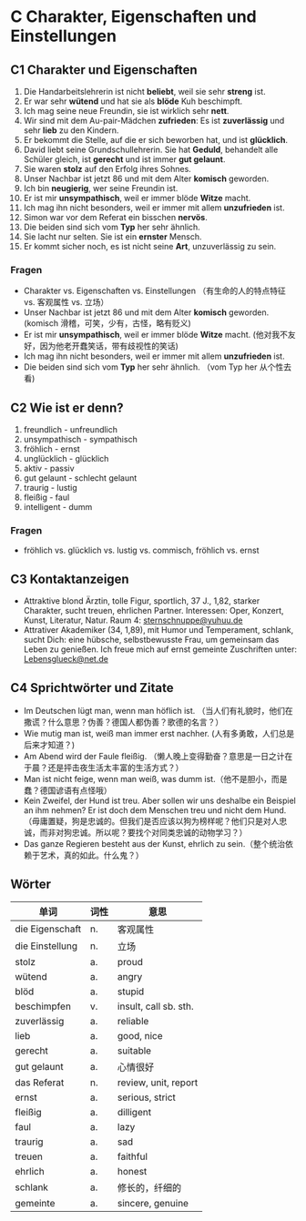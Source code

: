 # C Charakter, Eigenschaften und Einstellungen

## C1 Charakter und Eigenschaften
1. Die Handarbeitslehrerin ist nicht **beliebt**, weil sie sehr **streng** ist.
2. Er war sehr **wütend** und hat sie als **blöde** Kuh beschimpft.
3. Ich mag seine neue Freundin, sie ist wirklich sehr **nett**.
4. Wir sind mit dem Au-pair-Mädchen **zufrieden**: Es ist **zuverlässig** und sehr **lieb** zu den Kindern.
5. Er bekommt die Stelle, auf die er sich beworben hat, und ist **glücklich**.
6. David liebt seine Grundschullehrerin. Sie hat **Geduld**, behandelt alle Schüler gleich, ist **gerecht** und ist immer **gut gelaunt**.
7. Sie waren **stolz** auf den Erfolg ihres Sohnes.
8. Unser Nachbar ist jetzt 86 und mit dem Alter **komisch** geworden.
9. Ich bin **neugierig**, wer seine Freundin ist.
10. Er ist mir **unsympathisch**, weil er immer blöde **Witze** macht.
11. Ich mag ihn nicht besonders, weil er immer mit allem **unzufrieden** ist.
12. Simon war vor dem Referat ein bisschen **nervös**.
13. Die beiden sind sich vom **Typ** her sehr ähnlich.
14. Sie lacht nur selten. Sie ist ein **ernster** Mensch.
15. Er kommt sicher noch, es ist nicht seine **Art**, unzuverlässig zu sein.

### Fragen
* Charakter vs. Eigenschaften vs. Einstellungen （有生命的人的特点特征 vs. 客观属性 vs. 立场）
* Unser Nachbar ist jetzt 86 und mit dem Alter **komisch** geworden. (komisch 滑稽，可笑，少有，古怪，略有贬义)
* Er ist mir **unsympathisch**, weil er immer blöde **Witze** macht. (他对我不友好，因为他老开蠢笑话，带有歧视性的笑话)
* Ich mag ihn nicht besonders, weil er immer mit allem **unzufrieden** ist.
* Die beiden sind sich vom **Typ** her sehr ähnlich. （vom Typ her 从个性去看)

## C2 Wie ist er denn?
1. freundlich - unfreundlich
2. unsympathisch - sympathisch
3. fröhlich - ernst
4. unglücklich - glücklich
5. aktiv - passiv
6. gut gelaunt - schlecht gelaunt
7. traurig - lustig
8. fleißig - faul
9. intelligent - dumm

### Fragen
* fröhlich vs. glücklich vs. lustig vs. commisch, fröhlich vs. ernst

## C3 Kontaktanzeigen
* Attraktive blond Ärztin, tolle Figur, sportlich, 37 J., 1,82, starker Charakter, sucht treuen, ehrlichen Partner. Interessen: Oper, Konzert, Kunst, Literatur, Natur. Raum 4: sternschnuppe@yuhuu.de
* Attrativer Akademiker (34, 1,89), mit Humor und Temperament, schlank, sucht Dich: eine hübsche, selbstbewusste Frau, um gemeinsam das Leben zu genießen. Ich freue mich auf ernst gemeinte Zuschriften unter: Lebensglueck@net.de

## C4 Sprichtwörter und Zitate
* Im Deutschen lügt man, wenn man höflich ist. （当人们有礼貌时，他们在撒谎？什么意思？伪善？德国人都伪善？歌德的名言？）
* Wie mutig man ist, weiß man immer erst nachher. (人有多勇敢，人们总是后来才知道？)
* Am Abend wird der Faule fleißig. （懒人晚上变得勤奋？意思是一日之计在于晨？还是抨击夜生活太丰富的生活方式？）
* Man ist nicht feige, wenn man weiß, was dumm ist.（他不是胆小，而是蠢？德国谚语有点怪哦）
* Kein Zweifel, der Hund ist treu. Aber sollen wir uns deshalbe ein Beispiel an ihm nehmen? Er ist doch dem Menschen treu und nicht dem Hund. （毋庸置疑，狗是忠诚的。但我们是否应该以狗为榜样呢？他们只是对人忠诚，而非对狗忠诚。所以呢？要找个对同类忠诚的动物学习？）
* Das ganze Regieren besteht aus der Kunst, ehrlich zu sein.（整个统治依赖于艺术，真的如此。什么鬼？）


## Wörter
| 单词 | 词性 | 意思 |
| --- | --- | --- |
| die Eigenschaft | n.| 客观属性 |
| die Einstellung | n.| 立场 |
| stolz | a.| proud |
| wütend | a.| angry |
| blöd | a.| stupid |
| beschimpfen | v.| insult, call sb. sth. |
| zuverlässig | a.| reliable |
| lieb | a.| good, nice |
| gerecht | a.| suitable |
| gut gelaunt | a.| 心情很好 |
| das Referat | n.| review, unit, report |
| ernst | a.| serious, strict |
| fleißig | a.| dilligent |
| faul | a.| lazy |
| traurig | a.| sad |
| treuen | a. | faithful |
| ehrlich | a. | honest |
| schlank | a. | 修长的，纤细的 |
| gemeinte | a. | sincere, genuine |